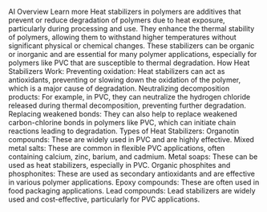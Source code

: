 
AI Overview
Learn more
Heat stabilizers in polymers are additives that prevent or reduce degradation of polymers due to heat exposure, particularly during processing and use. They enhance the thermal stability of polymers, allowing them to withstand higher temperatures without significant physical or chemical changes. These stabilizers can be organic or inorganic and are essential for many polymer applications, especially for polymers like PVC that are susceptible to thermal degradation. 
How Heat Stabilizers Work:
Preventing oxidation:
Heat stabilizers can act as antioxidants, preventing or slowing down the oxidation of the polymer, which is a major cause of degradation. 
Neutralizing decomposition products:
For example, in PVC, they can neutralize the hydrogen chloride released during thermal decomposition, preventing further degradation. 
Replacing weakened bonds:
They can also help to replace weakened carbon-chlorine bonds in polymers like PVC, which can initiate chain reactions leading to degradation. 
Types of Heat Stabilizers:
Organotin compounds: These are widely used in PVC and are highly effective. 
Mixed metal salts: These are common in flexible PVC applications, often containing calcium, zinc, barium, and cadmium. 
Metal soaps: These can be used as heat stabilizers, especially in PVC. 
Organic phosphites and phosphonites: These are used as secondary antioxidants and are effective in various polymer applications. 
Epoxy compounds: These are often used in food packaging applications. 
Lead compounds: Lead stabilizers are widely used and cost-effective, particularly for PVC applications. 

